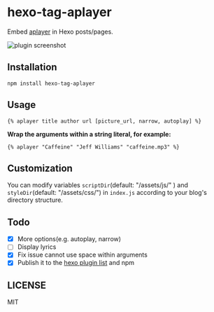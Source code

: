 # hexo-tag-aplayer

Embed [aplayer](https://github.com/DIYgod/APlayer) in Hexo posts/pages.

![plugin screenshot](http://7jpp1d.com1.z0.glb.clouddn.com/QQ20160202-5.png)

## Installation

	npm install hexo-tag-aplayer

## Usage

	{% aplayer title author url [picture_url, narrow, autoplay] %}

**Wrap the arguments within a string literal, for example:**

	{% aplayer "Caffeine" "Jeff Williams" "caffeine.mp3" %}

## Customization

You can modify variables `scriptDir`(default: "/assets/js/" ) and `styleDir`(default: "/assets/css/") in `index.js` according to your blog's directory structure.

## Todo

- [x] More options(e.g. autoplay, narrow)
- [ ] Display lyrics
- [x] Fix issue cannot use space within arguments
- [x] Publish it to the [hexo plugin list](https://hexo.io/plugins) and npm

## LICENSE

MIT